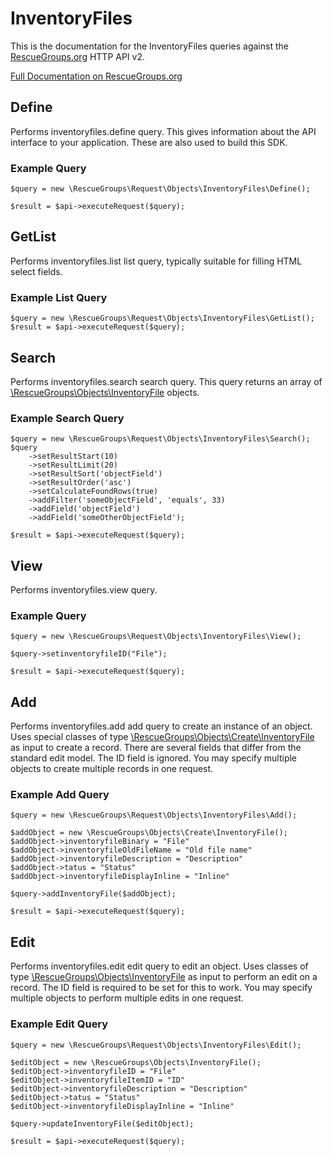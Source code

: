 # InventoryFiles

This is the documentation for the InventoryFiles queries against the [RescueGroups.org](https://www.rescuegroups.org/) HTTP API v2.

[Full Documentation on RescueGroups.org](https://userguide.rescuegroups.org/display/APIDG/Object+definitions#Objectdefinitions-inventoryfiles)

## Define
Performs inventoryfiles.define query. This gives information about the API interface to your application. These are also used to build this SDK.

### Example Query

    $query = new \RescueGroups\Request\Objects\InventoryFiles\Define();

    $result = $api->executeRequest($query);
## GetList
Performs inventoryfiles.list list query, typically suitable for filling HTML select fields.

### Example List Query

    $query = new \RescueGroups\Request\Objects\InventoryFiles\GetList();
    $result = $api->executeRequest($query);
## Search
Performs inventoryfiles.search search query. This query returns an array of [\RescueGroups\Objects\InventoryFile](../../../src/Objects/InventoryFile.php) objects.

### Example Search Query

    $query = new \RescueGroups\Request\Objects\InventoryFiles\Search();
    $query
        ->setResultStart(10)
        ->setResultLimit(20)
        ->setResultSort('objectField')
        ->setResultOrder('asc')
        ->setCalculateFoundRows(true)
        ->addFilter('someObjectField', 'equals', 33)
        ->addField('objectField')
        ->addField('someOtherObjectField');

    $result = $api->executeRequest($query);
## View
Performs inventoryfiles.view query.

### Example Query

    $query = new \RescueGroups\Request\Objects\InventoryFiles\View();

    $query->setinventoryfileID("File");

    $result = $api->executeRequest($query);

## Add
Performs inventoryfiles.add add query to create an instance of an object. Uses special classes of type [\RescueGroups\Objects\Create\InventoryFile](../../../src/Objects/InventoryFile.php) as input to create a record. There are several fields that differ from the standard edit model. The ID field is ignored. You may specify multiple objects to create multiple records in one request.

### Example Add Query

    $query = new \RescueGroups\Request\Objects\InventoryFiles\Add();

    $addObject = new \RescueGroups\Objects\Create\InventoryFile();
    $addObject->inventoryfileBinary = "File"
    $addObject->inventoryfileOldFileName = "Old file name"
    $addObject->inventoryfileDescription = "Description"
    $addObject->tatus = "Status"
    $addObject->inventoryfileDisplayInline = "Inline"

    $query->addInventoryFile($addObject);

    $result = $api->executeRequest($query);
## Edit
Performs inventoryfiles.edit edit query to edit an object. Uses classes of type [\RescueGroups\Objects\InventoryFile](../../../src/Objects/InventoryFile.php) as input to perform an edit on a record. The ID field is required to be set for this to work. You may specify multiple objects to perform multiple edits in one request.

### Example Edit Query

    $query = new \RescueGroups\Request\Objects\InventoryFiles\Edit();

    $editObject = new \RescueGroups\Objects\InventoryFile();
    $editObject->inventoryfileID = "File"
    $editObject->inventoryfileItemID = "ID"
    $editObject->inventoryfileDescription = "Description"
    $editObject->tatus = "Status"
    $editObject->inventoryfileDisplayInline = "Inline"

    $query->updateInventoryFile($editObject);

    $result = $api->executeRequest($query);
